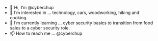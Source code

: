 - 👋 Hi, I’m @cyberchup
- 👀 I’m interested in ... technology, cars, woodworking, hiking and cooking.
- 🌱 I’m currently learning ... cyber security basics to transition from food sales to a cyber security role. 
- 📫 How to reach me ... @cyberchup

<!---
cyberchup/cyberchup is a ✨ special ✨ repository because its `README.md` (this file) appears on your GitHub profile.
You can click the Preview link to take a look at your changes.
--->
